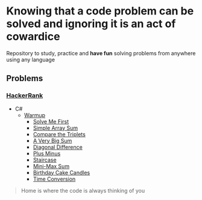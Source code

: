 # Knowing that a code problem can be solved and ignoring it is an act of cowardice
Repository to study, practice and **have fun** solving problems from anywhere using any language

## Problems

### [HackerRank](https://www.hackerrank.com/yurifranconeri)

- C#
    - [Warmup](https://github.com/yurifranconeri/Algorithms/tree/master/Problem%20Solving/HackerRank/C%23/Warmup)
        - [Solve Me First](https://github.com/yurifranconeri/Algorithms/tree/master/Problem%20Solving/HackerRank/C%23/Warmup/Solve%20Me%20First)
        - [Simple Array Sum](https://github.com/yurifranconeri/Algorithms/tree/master/Problem%20Solving/HackerRank/C%23/Warmup/Simple%20Array%20Sum)
        - [Compare the Triplets](https://github.com/yurifranconeri/Algorithms/tree/master/Problem%20Solving/HackerRank/C%23/Warmup/Compare%20the%20Triplets)
        - [A Very Big Sum](https://github.com/yurifranconeri/Algorithms/tree/master/Problem%20Solving/HackerRank/C%23/Warmup/A%20Very%20Big%20Sum)
        - [Diagonal Difference](https://github.com/yurifranconeri/Algorithms/tree/master/Problem%20Solving/HackerRank/C%23/Warmup/Diagonal%20Difference)
        - [Plus Minus](https://github.com/yurifranconeri/Algorithms/tree/master/Problem%20Solving/HackerRank/C%23/Warmup/Plus%20Minus)
        - [Staircase](https://github.com/yurifranconeri/Algorithms/tree/master/Problem%20Solving/HackerRank/C%23/Warmup/Staircase)
        - [Mini-Max Sum](https://github.com/yurifranconeri/Algorithms/tree/master/Problem%20Solving/HackerRank/C%23/Warmup/Mini-Max%20Sum)
        - [Birthday Cake Candles](https://github.com/yurifranconeri/Algorithms/tree/master/Problem%20Solving/HackerRank/C%23/Warmup/Birthday%20Cake%20Candles)
        - [Time Conversion](https://github.com/yurifranconeri/Algorithms/tree/master/Problem%20Solving/HackerRank/C%23/Warmup/Time%20Conversion)

> Home is where the code is always thinking of you
